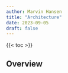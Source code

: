 ```yaml
---
author: Marvin Hansen
title: "Architecture"
date: 2023-09-05
draft: false
---
```


[//]: # (SPDX-License-Identifier: CC-BY-4.0)

{{< toc >}}

## Overview

